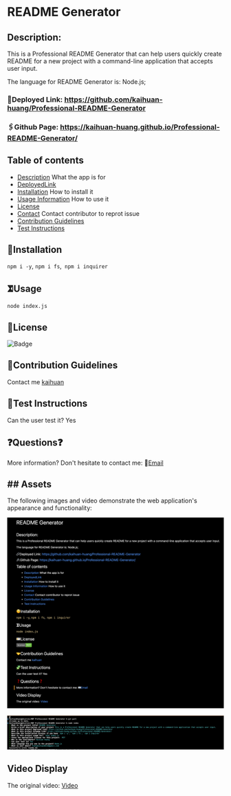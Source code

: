 
# README Generator

## Description: 
This is a Professional README Generator that can help users quickly create README for a new project with a command-line application that accepts user input. 

The language for README Generator is: Node.js;

### 🔗Deployed Link: https://github.com/kaihuan-huang/Professional-README-Generator

### 🖇Github Page: https://kaihuan-huang.github.io/Professional-README-Generator/

## Table of contents

- [Description](#description) What the app is for
- [DeployedLink](#deployedLink)
- [Installation](#installation) How to install it
- [Usage Information](#usage) How to use it
- [License](#license)
- [Contact](#email) Contact contributor to reprot issue
- [Contribution Guidelines](#contribution)
- [Test Instructions](#test)

## 🧐Installation
`npm i -y`, `npm i fs`,` npm i inquirer`

## 𖧝Usage 
`node index.js`

## 🪪License
![Badge](https://img.shields.io/badge/license-MIT-brightgreen.svg)

## 🤝Contribution Guidelines
Contact me [kaihuan](https://github.com/kaihuan-huanghttps://github.com/kaihuan-huang/Professional-README-Generator)

## 🧩Test Instructions
Can the user test it? Yes

## ❓Questions❓
More information? Don't hesitate to contact me: 📧[Email](huangkaihuan0216@gmail.com)

## ## Assets

The following images and video demonstrate the web application's appearance and functionality:

![Readme Page](Images/Readme.png)

![Console page](Images/console.png)

## Video Display

The original video: [Video](https://drive.google.com/file/d/13h7a5PJKCESDNpQ7QurWWjFlrYj2jvEk/view)